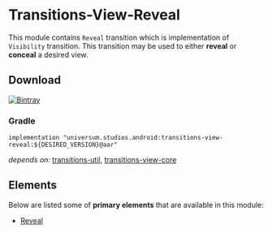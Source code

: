 Transitions-View-Reveal
===============

This module contains `Reveal` transition which is implementation of `Visibility` transition.
This transition may be used to either **reveal** or **conceal** a desired view.

## Download ##
[![Bintray](https://api.bintray.com/packages/universum-studios/android/universum.studios.android%3Atransitions/images/download.svg)](https://bintray.com/universum-studios/android/universum.studios.android%3Atransitions/_latestVersion)

### Gradle ###

    implementation "universum.studios.android:transitions-view-reveal:${DESIRED_VERSION}@aar"

_depends on:_
[transitions-util](https://github.com/universum-studios/android_transitions/tree/master/library-util),
[transitions-view-core](https://github.com/universum-studios/android_transitions/tree/master/library-view-core)

## Elements ##

Below are listed some of **primary elements** that are available in this module:

- [Reveal](https://github.com/universum-studios/android_transitions/blob/master/library-view-reveal/src/main/java/universum/studios/android/transition/Reveal.java)
